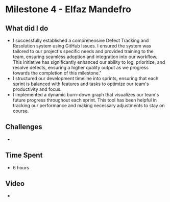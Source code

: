 # Milestone 4 - Elfaz Mandefro
## What did I do
- I successfully established a comprehensive Defect Tracking and Resolution system using GitHub Issues. I ensured the system was tailored to our project's specific needs and provided training to the team, ensuring seamless adoption and integration into our workflow. This initiative has significantly enhanced our ability to log, prioritize, and resolve defects, ensuring a higher quality output as we progress towards the completion of this milestone."
- I  structured our development timeline into sprints, ensuring that each sprint is balanced with features and tasks to optimize our team's productivity and focus.
- I implemented a dynamic burn-down graph that visualizes our team's future progress throughout each sprint. This tool has been helpful in tracking our performance and making necessary adjustments to stay on course.
## Challenges
- 
## Time Spent
- 6 hours 
## Video
- 
